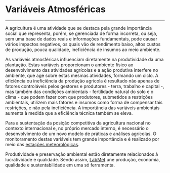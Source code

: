 # Variáveis Atmosféricas

---

A agricultura é uma atividade que se destaca pela grande importância social que representa, porém, se gerenciada de forma incorreta, ou seja, sem uma base de dados reais e informações fundamentais, pode causar vários impactos negativos, os quais vão de rendimento baixo, altos custos de produção, pouca qualidade, ineficiência de insumos ao meio ambiente.

As variáveis atmosféricas influenciam diretamente na produtividade da uma plantação. Estas variáveis proporcionam o ambiente físico ao desenvolvimento das atividades agrícolas e a ação produtiva interfere no ambiente, que age sobre estas mesmas atividades, formando um ciclo.  A eficiência ou ineficiência da produção agrícola é resultado não apenas de fatores controláveis pelos gestores e produtores - terra, trabalho e capital -, mas também das condições ambientais - fertilidade natural do solo e o clima - que podem fazer com que produtores, submetidos a restrições ambientais, utilizem mais fatores e insumos como forma de compensar tais restrições, e não pela ineficiência. A importância das variáveis ambientais aumenta à medida que a eficiência técnica também se eleva.

Para a sustentação da posição competitiva da agricultura nacional no contexto internacional e, no próprio mercado interno, é necessário o desenvolvimento de um novo modelo de práticas e análises agrícolas. O monitoramento destas variáveis tem grande importância e é realizado por meio das [estações meteorológicas](/estacao-meteorologica.md).

Produtividade e preservação ambiental estão diretamente relacionados à lucratividade e qualidade. Sendo assim, [LabMet](/introducao.md) une produção, economia, qualidade e sustentabilidade em uma só ferramenta.

